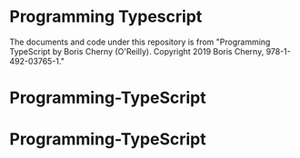 # Programming Typescript

The documents and code under this repository is from "Programming TypeScript by Boris Cherny (O'Reilly). Copyright 2019 Boris Cherny, 978-1-492-03765-1."
# Programming-TypeScript
# Programming-TypeScript
